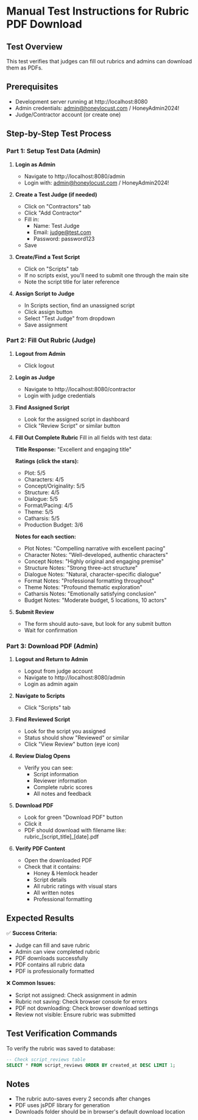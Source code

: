 # Manual Test Instructions for Rubric PDF Download

## Test Overview
This test verifies that judges can fill out rubrics and admins can download them as PDFs.

## Prerequisites
- Development server running at http://localhost:8080
- Admin credentials: admin@honeylocust.com / HoneyAdmin2024!
- Judge/Contractor account (or create one)

## Step-by-Step Test Process

### Part 1: Setup Test Data (Admin)

1. **Login as Admin**
   - Navigate to http://localhost:8080/admin
   - Login with: admin@honeylocust.com / HoneyAdmin2024!

2. **Create a Test Judge (if needed)**
   - Click on "Contractors" tab
   - Click "Add Contractor"
   - Fill in:
     - Name: Test Judge
     - Email: judge@test.com
     - Password: password123
   - Save

3. **Create/Find a Test Script**
   - Click on "Scripts" tab
   - If no scripts exist, you'll need to submit one through the main site
   - Note the script title for later reference

4. **Assign Script to Judge**
   - In Scripts section, find an unassigned script
   - Click assign button
   - Select "Test Judge" from dropdown
   - Save assignment

### Part 2: Fill Out Rubric (Judge)

1. **Logout from Admin**
   - Click logout

2. **Login as Judge**
   - Navigate to http://localhost:8080/contractor
   - Login with judge credentials

3. **Find Assigned Script**
   - Look for the assigned script in dashboard
   - Click "Review Script" or similar button

4. **Fill Out Complete Rubric**
   Fill in all fields with test data:
   
   **Title Response:** "Excellent and engaging title"
   
   **Ratings (click the stars):**
   - Plot: 5/5
   - Characters: 4/5
   - Concept/Originality: 5/5
   - Structure: 4/5
   - Dialogue: 5/5
   - Format/Pacing: 4/5
   - Theme: 5/5
   - Catharsis: 5/5
   - Production Budget: 3/6

   **Notes for each section:**
   - Plot Notes: "Compelling narrative with excellent pacing"
   - Character Notes: "Well-developed, authentic characters"
   - Concept Notes: "Highly original and engaging premise"
   - Structure Notes: "Strong three-act structure"
   - Dialogue Notes: "Natural, character-specific dialogue"
   - Format Notes: "Professional formatting throughout"
   - Theme Notes: "Profound thematic exploration"
   - Catharsis Notes: "Emotionally satisfying conclusion"
   - Budget Notes: "Moderate budget, 5 locations, 10 actors"

5. **Submit Review**
   - The form should auto-save, but look for any submit button
   - Wait for confirmation

### Part 3: Download PDF (Admin)

1. **Logout and Return to Admin**
   - Logout from judge account
   - Navigate to http://localhost:8080/admin
   - Login as admin again

2. **Navigate to Scripts**
   - Click "Scripts" tab

3. **Find Reviewed Script**
   - Look for the script you assigned
   - Status should show "Reviewed" or similar
   - Click "View Review" button (eye icon)

4. **Review Dialog Opens**
   - Verify you can see:
     - Script information
     - Reviewer information
     - Complete rubric scores
     - All notes and feedback

5. **Download PDF**
   - Look for green "Download PDF" button
   - Click it
   - PDF should download with filename like: rubric_[script_title]_[date].pdf

6. **Verify PDF Content**
   - Open the downloaded PDF
   - Check that it contains:
     - Honey & Hemlock header
     - Script details
     - All rubric ratings with visual stars
     - All written notes
     - Professional formatting

## Expected Results

✅ **Success Criteria:**
- Judge can fill and save rubric
- Admin can view completed rubric
- PDF downloads successfully
- PDF contains all rubric data
- PDF is professionally formatted

❌ **Common Issues:**
- Script not assigned: Check assignment in admin
- Rubric not saving: Check browser console for errors
- PDF not downloading: Check browser download settings
- Review not visible: Ensure rubric was submitted

## Test Verification Commands

To verify the rubric was saved to database:
```sql
-- Check script_reviews table
SELECT * FROM script_reviews ORDER BY created_at DESC LIMIT 1;
```

## Notes
- The rubric auto-saves every 2 seconds after changes
- PDF uses jsPDF library for generation
- Downloads folder should be in browser's default download location